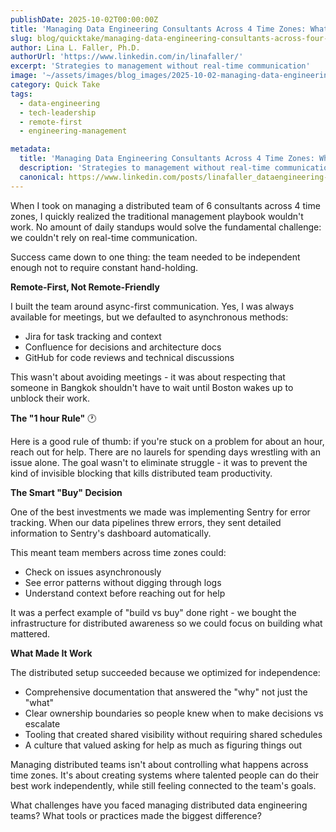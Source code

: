 ```yaml
---
publishDate: 2025-10-02T00:00:00Z
title: 'Managing Data Engineering Consultants Across 4 Time Zones: What Actually Worked'
slug: blog/quicktake/managing-data-engineering-consultants-across-four-timezones
author: Lina L. Faller, Ph.D.
authorUrl: 'https://www.linkedin.com/in/linafaller/'
excerpt: 'Strategies to management without real-time communication'
image: '~/assets/images/blog_images/2025-10-02-managing-data-engineering-consultants-across-4-time-zones.png'
category: Quick Take
tags:
  - data-engineering
  - tech-leadership
  - remote-first
  - engineering-management

metadata:
  title: 'Managing Data Engineering Consultants Across 4 Time Zones: What Actually Worked'
  description: 'Strategies to management without real-time communication'
  canonical: https://www.linkedin.com/posts/linafaller_dataengineering-techleadership-remotefirst-activity-7379485426383785984-3b9l?utm_source=share&utm_medium=member_desktop&rcm=ACoAAATZB5MBqJ_1K5vjD4H8pzXOCeXJAzwKjQs
---
```


When I took on managing a distributed team of 6 consultants across 4 time zones, I quickly realized the traditional management playbook wouldn't work. No amount of daily standups would solve the fundamental challenge: we couldn't rely on real-time communication.

Success came down to one thing: the team needed to be independent enough not to require constant hand-holding.

**Remote-First, Not Remote-Friendly**

I built the team around async-first communication. Yes, I was always available for meetings, but we defaulted to asynchronous methods:

- Jira for task tracking and context
- Confluence for decisions and architecture docs
- GitHub for code reviews and technical discussions

This wasn't about avoiding meetings - it was about respecting that someone in Bangkok shouldn't have to wait until Boston wakes up to unblock their work.

**The "1 hour Rule"** 🕐

Here is a good rule of thumb: if you're stuck on a problem for about an hour, reach out for help. There are no laurels for spending days wrestling with an issue alone. The goal wasn't to eliminate struggle - it was to prevent the kind of invisible blocking that kills distributed team productivity.

**The Smart "Buy" Decision**

One of the best investments we made was implementing Sentry for error tracking. When our data pipelines threw errors, they sent detailed information to Sentry's dashboard automatically.

This meant team members across time zones could:

- Check on issues asynchronously
- See error patterns without digging through logs
- Understand context before reaching out for help

It was a perfect example of "build vs buy" done right - we bought the infrastructure for distributed awareness so we could focus on building what mattered.

**What Made It Work**

The distributed setup succeeded because we optimized for independence:

- Comprehensive documentation that answered the "why" not just the "what"
- Clear ownership boundaries so people knew when to make decisions vs escalate
- Tooling that created shared visibility without requiring shared schedules
- A culture that valued asking for help as much as figuring things out

Managing distributed teams isn't about controlling what happens across time zones. It's about creating systems where talented people can do their best work independently, while still feeling connected to the team's goals.

What challenges have you faced managing distributed data engineering teams? What tools or practices made the biggest difference?
